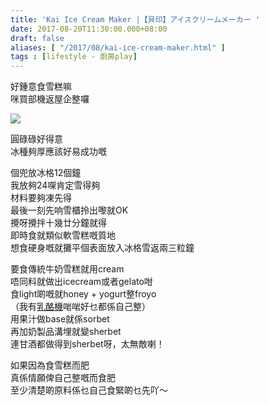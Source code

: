 ```yaml
---
title: 'Kai Ice Cream Maker |【貝印】アイスクリームメーカー '
date: 2017-08-20T11:30:00.000+08:00
draft: false
aliases: [ "/2017/08/kai-ice-cream-maker.html" ]
tags : [lifestyle - 廚房play]
---
```


好鍾意食雪糕嘛  
咪買部機返屋企整囉  

![](/images/kaiicecreammaker.jpg)

圓碌碌好得意  
冰種夠厚應該好易成功嘅  
  
個兜放冰格12個鐘  
我放夠24㗎肯定雪得夠  
材料要夠凍先得  
最後一刻先响雪櫃拎出嚟就OK  
攪呀攪拌十幾廿分鐘就得  
即時食就類似軟雪糕嘅質地  
想食硬身嘅就攤平個表面放入冰格雪返兩三粒鐘  
  
要食傳統牛奶雪糕就用cream  
唔同料就做出icecream或者gelato咁  
食light啲嘅就honey + yogurt整froyo  
（我有[乳酪機](https://hidie.net/yogurtmachine/)啱啱好乜都係自己整）  
用果汁做base就係sorbet  
再加奶製品溝埋就變sherbet  
連甘酒都做得到sherbet呀，太無敵喇！  
  
如果因為食雪糕而肥  
真係情願俾自己整嘅而食肥  
至少清楚啲原料係乜自己食緊啲乜先吖～
